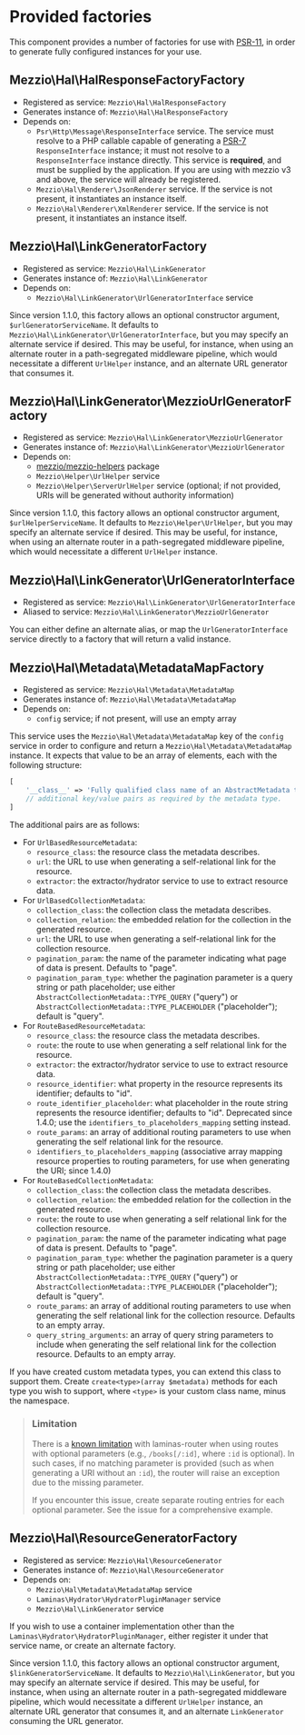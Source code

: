 # Provided factories

This component provides a number of factories for use with
[PSR-11](https://www.php-fig.org/psr/psr-11/), in order to generate fully
configured instances for your use.

## Mezzio\Hal\HalResponseFactoryFactory

- Registered as service: `Mezzio\Hal\HalResponseFactory`
- Generates instance of: `Mezzio\Hal\HalResponseFactory`
- Depends on:
  - `Psr\Http\Message\ResponseInterface` service. The service must resolve to
    a PHP callable capable of generating a [PSR-7](https://www.php-fig.org/psr/psr-7/)
    `ResponseInterface` instance; it must not resolve to a `ResponseInterface`
    instance directly. This service is **required**, and must be supplied by
    the application. If you are using with mezzio v3 and above, the
    service will already be registered.
  - `Mezzio\Hal\Renderer\JsonRenderer` service. If the service is not
    present, it instantiates an instance itself.
  - `Mezzio\Hal\Renderer\XmlRenderer` service. If the service is not
    present, it instantiates an instance itself.

## Mezzio\Hal\LinkGeneratorFactory

- Registered as service: `Mezzio\Hal\LinkGenerator`
- Generates instance of: `Mezzio\Hal\LinkGenerator`
- Depends on:
  - `Mezzio\Hal\LinkGenerator\UrlGeneratorInterface` service

Since version 1.1.0, this factory allows an optional constructor argument,
`$urlGeneratorServiceName`. It defaults to
`Mezzio\Hal\LinkGenerator\UrlGeneratorInterface`,
but you may specify an alternate service if desired. This may be useful, for
instance, when using an alternate router in a path-segregated middleware
pipeline, which would necessitate a different `UrlHelper` instance, and an
alternate URL generator that consumes it.

## Mezzio\Hal\LinkGenerator\MezzioUrlGeneratorFactory

- Registered as service: `Mezzio\Hal\LinkGenerator\MezzioUrlGenerator`
- Generates instance of: `Mezzio\Hal\LinkGenerator\MezzioUrlGenerator`
- Depends on:
  - [mezzio/mezzio-helpers](https://github.com/mezzio/mezzio-helpers) package
  - `Mezzio\Helper\UrlHelper` service
  - `Mezzio\Helper\ServerUrlHelper` service (optional; if not provided,
      URIs will be generated without authority information)

Since version 1.1.0, this factory allows an optional constructor argument, `$urlHelperServiceName`.
It defaults to `Mezzio\Helper\UrlHelper`, but you may specify an
alternate service if desired. This may be useful, for instance, when using an
alternate router in a path-segregated middleware pipeline, which would
necessitate a different `UrlHelper` instance.

## Mezzio\Hal\LinkGenerator\UrlGeneratorInterface

- Registered as service: `Mezzio\Hal\LinkGenerator\UrlGeneratorInterface`
- Aliased to service: `Mezzio\Hal\LinkGenerator\MezzioUrlGenerator`

You can either define an alternate alias, or map the `UrlGeneratorInterface` service
directly to a factory that will return a valid instance.

## Mezzio\Hal\Metadata\MetadataMapFactory

- Registered as service: `Mezzio\Hal\Metadata\MetadataMap`
- Generates instance of: `Mezzio\Hal\Metadata\MetadataMap`
- Depends on:
  - `config` service; if not present, will use an empty array

This service uses the `Mezzio\Hal\Metadata\MetadataMap` key of the `config` service in
order to configure and return a `Mezzio\Hal\Metadata\MetadataMap` instance. It expects
that value to be an array of elements, each with the following structure:

```php
[
    '__class__' => 'Fully qualified class name of an AbstractMetadata type',
    // additional key/value pairs as required by the metadata type.
]
```

The additional pairs are as follows:

- For `UrlBasedResourceMetadata`:
  - `resource_class`: the resource class the metadata describes.
  - `url`: the URL to use when generating a self-relational link for the
    resource.
  - `extractor`: the extractor/hydrator service to use to extract resource
    data.
- For `UrlBasedCollectionMetadata`:
  - `collection_class`: the collection class the metadata describes.
  - `collection_relation`: the embedded relation for the collection in the
    generated resource.
  - `url`: the URL to use when generating a self-relational link for the
    collection resource.
  - `pagination_param`: the name of the parameter indicating what page of data
    is present. Defaults to "page".
  - `pagination_param_type`: whether the pagination parameter is a query string
    or path placeholder; use either `AbstractCollectionMetadata::TYPE_QUERY`
    ("query") or `AbstractCollectionMetadata::TYPE_PLACEHOLDER` ("placeholder");
    default is "query".
- For `RouteBasedResourceMetadata`:
  - `resource_class`: the resource class the metadata describes.
  - `route`: the route to use when generating a self relational link for the
    resource.
  - `extractor`: the extractor/hydrator service to use to extract resource
    data.
  - `resource_identifier`: what property in the resource represents its
    identifier; defaults to "id".
  - `route_identifier_placeholder`: what placeholder in the route string
    represents the resource identifier; defaults to "id". Deprecated since
    1.4.0; use the `identifiers_to_placeholders_mapping` setting instead.
  - `route_params`: an array of additional routing parameters to use when
    generating the self relational link for the resource.
  - `identifiers_to_placeholders_mapping` (associative array mapping resource properties to routing parameters, for use when generating the URI; since 1.4.0)
- For `RouteBasedCollectionMetadata`:
  - `collection_class`: the collection class the metadata describes.
  - `collection_relation`: the embedded relation for the collection in the
    generated resource.
  - `route`: the route to use when generating a self relational link for the
    collection resource.
  - `pagination_param`: the name of the parameter indicating what page of data
    is present. Defaults to "page".
  - `pagination_param_type`: whether the pagination parameter is a query string
    or path placeholder; use either `AbstractCollectionMetadata::TYPE_QUERY`
    ("query") or `AbstractCollectionMetadata::TYPE_PLACEHOLDER` ("placeholder");
    default is "query".
  - `route_params`: an array of additional routing parameters to use when
    generating the self relational link for the collection resource. Defaults
    to an empty array.
  - `query_string_arguments`: an array of query string parameters to include
    when generating the self relational link for the collection resource.
    Defaults to an empty array.

If you have created custom metadata types, you can extend this class to
support them. Create `create<type>(array $metadata)` methods for each
type you wish to support, where `<type>` is your custom class name, minus
the namespace.

> ### Limitation
>
> There is a [known limitation](https://github.com/zendframework/zend-expressive-hal/issues/5)
> with laminas-router when using routes with optional parameters (e.g., `/books[/:id]`,
> where `:id` is optional). In such cases, if no matching parameter is provided
> (such as when generating a URI without an `:id`), the router will raise an
> exception due to the missing parameter.
>
> If you encounter this issue, create separate routing entries for each optional
> parameter. See the issue for a comprehensive example.

## Mezzio\Hal\ResourceGeneratorFactory

- Registered as service: `Mezzio\Hal\ResourceGenerator`
- Generates instance of: `Mezzio\Hal\ResourceGenerator`
- Depends on:
  - `Mezzio\Hal\Metadata\MetadataMap` service
  - `Laminas\Hydrator\HydratorPluginManager` service
  - `Mezzio\Hal\LinkGenerator` service

If you wish to use a container implementation other than the
`Laminas\Hydrator\HydratorPluginManager`, either register it under that service
name, or create an alternate factory.

Since version 1.1.0, this factory allows an optional constructor argument, `$linkGeneratorServiceName`.
It defaults to `Mezzio\Hal\LinkGenerator`, but you may specify an
alternate service if desired. This may be useful, for instance, when using an
alternate router in a path-segregated middleware pipeline, which would
necessitate a different `UrlHelper` instance, an alternate URL generator that
consumes it, and an alternate `LinkGenerator` consuming the URL generator.
